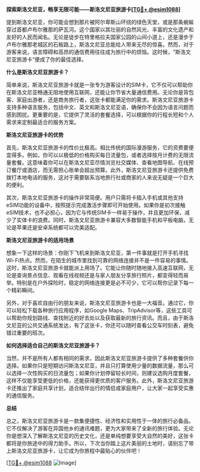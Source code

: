 **探索斯洛文尼亚，畅享无限可能——斯洛文尼亚旅游卡[[TG💪+ @esim1088](https://t.me/s/esim1088)]**

提到斯洛文尼亚，你可能会想到那片被阿尔卑斯山环绕的绿色天堂，或是那条蜿蜒穿过首都卢布尔雅那的萨瓦河。这个国家以其壮丽的自然风光、丰富的文化遗产和友好的人民而闻名。无论是徒步在特里格拉夫国家公园的山间小道上，还是漫步于卢布尔雅那老城区的石板路上，斯洛文尼亚总能给人带来无尽的惊喜。然而，对于游客来说，语言障碍和高昂的通信费用往往成为旅行中的烦恼。这时候，“斯洛文尼亚旅游卡”便成了你的最佳选择。

**什么是斯洛文尼亚旅游卡？**

简单来说，斯洛文尼亚旅游卡就是一张专为游客设计的SIM卡，它不仅可以帮助你在斯洛文尼亚畅通无阻地使用互联网，还能让你节省大量通信费用。无论你是背包客、家庭出游者，还是商务旅行者，这张卡都能满足你的需求。斯洛文尼亚旅游卡支持多种语言服务，包括中文、英文和斯洛文尼亚语，确保你不会因为语言问题而感到困扰。更重要的是，它提供了灵活的套餐选择，可以根据你的行程长短和个人需求来定制最适合的服务方案。

**斯洛文尼亚旅游卡的优势**

首先，斯洛文尼亚旅游卡的性价比极高。相比传统的国际漫游服务，它的资费要便宜得多。例如，你可以以极低的价格购买每日流量包，或者选择按月计费的无限流量套餐。这意味着你可以在斯洛文尼亚尽情浏览社交媒体、查看地图导航、在线预订餐厅或酒店，而无需担心账单会超出预算。此外，斯洛文尼亚旅游卡还提供免费拨打本地电话的服务，这对于需要联系当地旅行社或商家的人来说无疑是一个巨大的便利。

其次，斯洛文尼亚旅游卡的操作非常简便。用户只需将卡插入手机或其他支持eSIM功能的设备中，按照提示完成激活步骤即可开始使用。如果你是初次接触eSIM技术，也不必担心，因为它与传统SIM卡一样易于操作，并且更加环保，减少了实体卡的浪费。同时，斯洛文尼亚旅游卡兼容大多数智能手机和平板电脑，无论是苹果还是安卓系统都可以完美适配。

**斯洛文尼亚旅游卡的适用场景**

想象一下这样的场景：你刚下飞机来到斯洛文尼亚，第一件事就是打开手机寻找Wi-Fi热点。然而，在陌生的城市里找到可靠的网络连接并不是一件容易的事情。这时，斯洛文尼亚旅游卡就能派上用场了。它能让你随时随地接入高速互联网，无论是查询景点信息、观看在线视频还是与家人朋友分享旅行照片，都变得轻而易举。特别是在户外探险时，稳定的网络连接更是必不可少，它可以帮你记录下每一个精彩瞬间。

另外，对于喜欢自由行的朋友来说，斯洛文尼亚旅游卡也是一大福音。通过它，你可以轻松下载各种旅行应用程序，如Google Maps、TripAdvisor等，这些工具可以帮助你规划路线、查找附近的好去处以及获取最新的旅行资讯。而且，由于斯洛文尼亚的公共交通系统发达，有了这张卡，你还可以随时查看公交车时刻表，避免错过重要的班次。

**如何选择适合自己的斯洛文尼亚旅游卡？**

当然，并不是所有人都有相同的需求，因此斯洛文尼亚旅游卡提供了多种套餐供你选择。如果你只是短期访问斯洛文尼亚，并且只打算使用少量的数据流量，那么可以选择一次性购买的日流量包；如果你计划停留较长时间，则建议选购月度套餐，这样不仅能享受更低的价格，还能获得更优质的客户服务。此外，斯洛文尼亚旅游卡还推出了家庭共享计划，适合结伴出行的情侣或家庭用户，让大家一起享受实惠的通信服务。

**总结**

总之，斯洛文尼亚旅游卡是一款集便捷性、经济性和实用性于一体的旅行必备品。它不仅解决了游客在异国他乡的通讯难题，更为大家带来了全新的旅行体验。无论你是想深入了解斯洛文尼亚的历史文化，还是单纯想要享受大自然的美好，这张卡都将是你旅途中的得力助手。所以，下次当你踏上这片美丽的土地时，请别忘了带上斯洛文尼亚旅游卡，让它成为你旅程中最贴心的伙伴吧！

[[TG💪+ @esim1088](https://t.me/s/esim1088) ![Image](https://i.postimg.cc/4NQfJmqS/Snipaste-2025-05-13-00-14-12.png)]